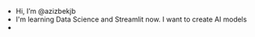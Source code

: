 -  Hi, I’m @azizbekjb
-  I'm learning Data Science and Streamlit now. I want to create AI models
-  

